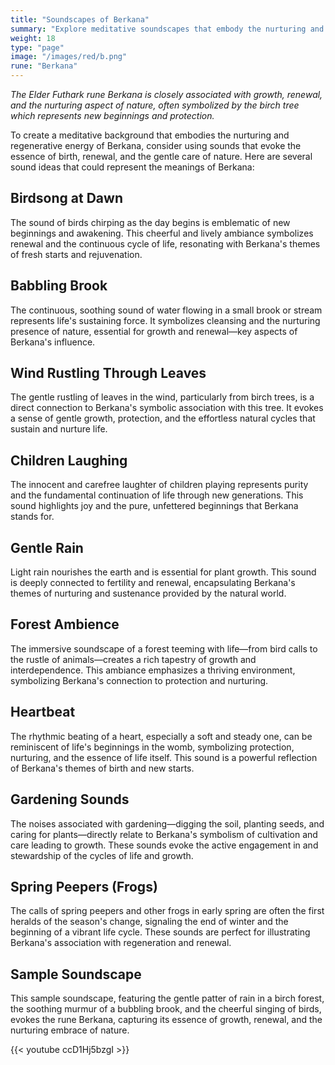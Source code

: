 ```yaml
---
title: "Soundscapes of Berkana"
summary: "Explore meditative soundscapes that embody the nurturing and regenerative energy of the rune Berkana. Enhance your meditation with the cheerful birdsong at dawn, the soothing flow of a babbling brook, and the gentle rustling of leaves. Experience the joy of children laughing, the nourishing sound of gentle rain, and the immersive ambience of a thriving forest. Let the rhythmic heartbeat, the sounds of gardening, and the calls of spring peepers symbolize birth, renewal, and the continuous cycle of life, reflecting Berkana’s themes of growth and nurturing."
weight: 18
type: "page"
image: "/images/red/b.png"
rune: "Berkana"
---
```


*The Elder Futhark rune Berkana is closely associated with growth, renewal, and the nurturing aspect of nature, often symbolized by the birch tree which represents new beginnings and protection.*

To create a meditative background that embodies the nurturing and regenerative energy of Berkana, consider using sounds that evoke the essence of birth, renewal, and the gentle care of nature. Here are several sound ideas that could represent the meanings of Berkana:

## Birdsong at Dawn

The sound of birds chirping as the day begins is emblematic of new beginnings and awakening. This cheerful and lively ambiance symbolizes renewal and the continuous cycle of life, resonating with Berkana's themes of fresh starts and rejuvenation.

## Babbling Brook

The continuous, soothing sound of water flowing in a small brook or stream represents life's sustaining force. It symbolizes cleansing and the nurturing presence of nature, essential for growth and renewal—key aspects of Berkana's influence.

## Wind Rustling Through Leaves

The gentle rustling of leaves in the wind, particularly from birch trees, is a direct connection to Berkana's symbolic association with this tree. It evokes a sense of gentle growth, protection, and the effortless natural cycles that sustain and nurture life.

## Children Laughing

The innocent and carefree laughter of children playing represents purity and the fundamental continuation of life through new generations. This sound highlights joy and the pure, unfettered beginnings that Berkana stands for.

## Gentle Rain

Light rain nourishes the earth and is essential for plant growth. This sound is deeply connected to fertility and renewal, encapsulating Berkana's themes of nurturing and sustenance provided by the natural world.

## Forest Ambience

The immersive soundscape of a forest teeming with life—from bird calls to the rustle of animals—creates a rich tapestry of growth and interdependence. This ambiance emphasizes a thriving environment, symbolizing Berkana's connection to protection and nurturing.

## Heartbeat

The rhythmic beating of a heart, especially a soft and steady one, can be reminiscent of life's beginnings in the womb, symbolizing protection, nurturing, and the essence of life itself. This sound is a powerful reflection of Berkana's themes of birth and new starts.

## Gardening Sounds

The noises associated with gardening—digging the soil, planting seeds, and caring for plants—directly relate to Berkana's symbolism of cultivation and care leading to growth. These sounds evoke the active engagement in and stewardship of the cycles of life and growth.

## Spring Peepers (Frogs) 

The calls of spring peepers and other frogs in early spring are often the first heralds of the season's change, signaling the end of winter and the beginning of a vibrant life cycle. These sounds are perfect for illustrating Berkana's association with regeneration and renewal.


## Sample Soundscape

This sample soundscape, featuring the gentle patter of rain in a birch forest, the soothing murmur of a bubbling brook, and the cheerful singing of birds, evokes the rune Berkana, capturing its essence of growth, renewal, and the nurturing embrace of nature.

{{< youtube ccD1Hj5bzgI >}}
